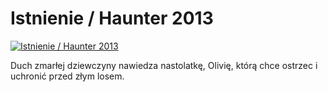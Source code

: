 Istnienie / Haunter 2013 
=============
[![Istnienie / Haunter 2013 ](http://vidos.pl/images/player.gif)](http://vidos.pl/istnienie-haunter-2013)

 Duch zmarłej dziewczyny nawiedza nastolatkę, Olivię, którą chce ostrzec i uchronić przed złym losem.
